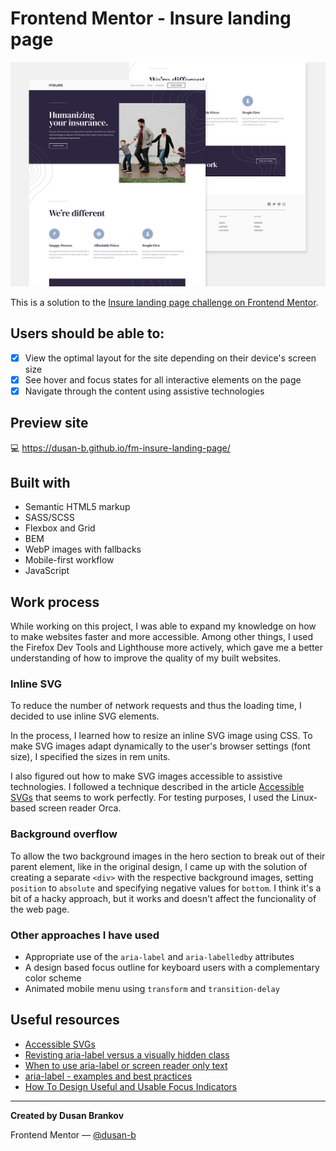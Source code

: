 # Frontend Mentor - Insure landing page

![](./screenshot.jpg)

This is a solution to the [Insure landing page challenge on Frontend Mentor](https://www.frontendmentor.io/challenges/insure-landing-page-uTU68JV8). 

## Users should be able to:

- [x] View the optimal layout for the site depending on their device's screen size
- [x] See hover and focus states for all interactive elements on the page
- [x] Navigate through the content using assistive technologies

## Preview site

:computer: <https://dusan-b.github.io/fm-insure-landing-page/>

## Built with

- Semantic HTML5 markup
- SASS/SCSS
- Flexbox and Grid
- BEM
- WebP images with fallbacks
- Mobile-first workflow
- JavaScript

## Work process

While working on this project, I was able to expand my knowledge on how to make websites faster and more accessible. Among other things, I used the Firefox Dev Tools and Lighthouse more actively, which gave me a better understanding of how to improve the quality of my built websites.

### Inline SVG

To reduce the number of network requests and thus the loading time, I decided to use inline SVG elements.

In the process, I learned how to resize an inline SVG image using CSS. To make SVG images adapt dynamically to the user's browser settings (font size), I specified the sizes in rem units.

I also figured out how to make SVG images accessible to assistive technologies. I followed a technique described in the article [Accessible SVGs](https://css-tricks.com/accessible-svgs/) that seems to work perfectly. For testing purposes, I used the Linux-based screen reader Orca.

### Background overflow

To allow the two background images in the hero section to break out of their parent element, like in the original design, I came up with the solution of creating a separate `<div>` with the respective background images, setting `position` to `absolute` and specifying negative values for `bottom`. I think it's a bit of a hacky approach, but it works and doesn't affect the funcionality of the web page.

### Other approaches I have used

- Appropriate use of the `aria-label` and `aria-labelledby` attributes
- A design based focus outline for keyboard users with a complementary color scheme
- Animated mobile menu using `transform` and `transition-delay`

## Useful resources

- [Accessible SVGs](https://css-tricks.com/accessible-svgs/)
- [Revisting aria-label versus a visually hidden class](https://gomakethings.com/revisting-aria-label-versus-a-visually-hidden-class/)
- [When to use aria-label or screen reader only text](https://bootcamp.uxdesign.cc/when-to-use-aria-label-or-screen-reader-only-text-cd778627b43b)
- [aria-label - examples and best practices](https://www.aditus.io/aria/aria-label/)
- [How To Design Useful and Usable Focus Indicators](https://www.deque.com/blog/give-site-focus-tips-designing-usable-focus-indicators/)

---

**Created by Dusan Brankov**

Frontend Mentor — [@dusan-b](https://www.frontendmentor.io/profile/dusan-b)